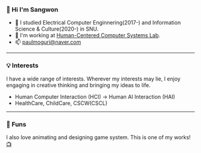 ### 👋 Hi I'm Sangwon 
- 🌱 I studied Electrical Computer Enginnering(2017-) and Information Science & Culture(2020-) in SNU.
- 🌷 I'm working at [Human-Centered Computer Systems Lab](https://hcs.snu.ac.kr/).
- 📫 paulmoguri@naver.com

---

### 💡 Interests 
I have a wide range of interests. 
Wherever my interests may lie, I enjoy engaging in creative thinking and bringing my ideas to life.
- Human Computer Interaction (HCI) → Human AI Interaction (HAI)
- HealthCare, ChildCare, CSCW(CSCL)

---

### 🎨 Funs
I also love animating and designing game system.
This is one of my works! [📺](https://www.youtube.com/watch?v=g8EgYD5E-vE)


<!--
![Sangwon's GitHub stats](https://github-readme-stats.vercel.app/api?username=sangwonme&show_icons=true&theme=vue)

**sangwonme/sangwonme** is a ✨ _special_ ✨ repository because its `README.md` (this file) appears on your GitHub profile.
[![Top Langs](https://github-readme-stats.vercel.app/api/top-langs/?username=sangwonme&layout=compact&theme=vue&langs_count=5)](https://github.com/anuraghazra/github-readme-stats)

Here are some ideas to get you started:

- 🔭 I’m currently working on ...
- 🌱 I’m currently learning ...
- 👯 I’m looking to collaborate on ...
- 🤔 I’m looking for help with ...
- 💬 Ask me about ...
- 📫 How to reach me: ...
- 😄 Pronouns: ...
- ⚡ Fun fact: ...
-->
